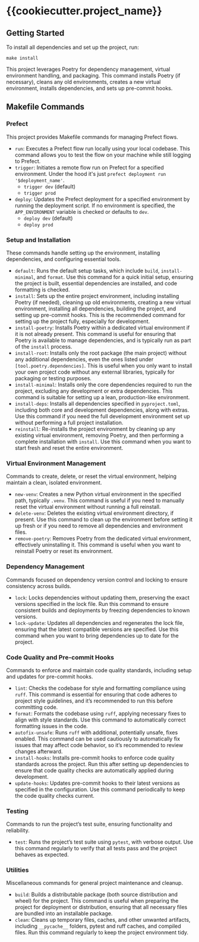 # {{cookiecutter.project_name}}

## Getting Started

To install all dependencies and set up the project, run:

```
make install
```

This project leverages Poetry for dependency management, virtual environment handling, and packaging. This command installs Poetry (if necessary), cleans any old environments, creates a new virtual environment, installs dependencies, and sets up pre-commit hooks.

## Makefile Commands

### Prefect
This project provides Makefile commands for managing Prefect flows.

- `run`: Executes a Prefect flow run locally using your local codebase. This command allows you to test the flow on your machine while still logging to Prefect.
- `trigger`: Initiates a remote flow run on Prefect for a specified environment. Under the hood it's just `prefect deployment run '$deployment_name'`.
  - `trigger dev` (default)
  - `trigger prod`
- `deploy`: Updates the Prefect deployment for a specified environment by running the deployment script. If no environment is specified, the `APP_ENVIRONMENT` variable is checked or defaults to `dev`.
  - `deploy dev` (default)
  - `deploy prod`

### Setup and Installation
These commands handle setting up the environment, installing dependencies, and configuring essential tools.

- `default`: Runs the default setup tasks, which include `build`, `install-minimal`, and `format`. Use this command for a quick initial setup, ensuring the project is built, essential dependencies are installed, and code formatting is checked.
- `install`: Sets up the entire project environment, including installing Poetry (if needed), cleaning up old environments, creating a new virtual environment, installing all dependencies, building the project, and setting up pre-commit hooks. This is the recommended command for setting up the project fully, especially for development.
- `install-poetry`: Installs Poetry within a dedicated virtual environment if it is not already present. This command is useful for ensuring that Poetry is available to manage dependencies, and is typically run as part of the `install` process.
- `install-root`:  Installs only the root package (the main project) without any additional dependencies, even the ones listed under `[tool.poetry.dependencies]`. This is useful when you only want to install your own project code without any external libraries, typically for packaging or testing purposes.
- `install-minimal`: Installs only the core dependencies required to run the project, excluding any development or extra dependencies. This command is suitable for setting up a lean, production-like environment.
- `install-deps`: Installs all dependencies specified in `pyproject.toml`, including both core and development dependencies, along with extras. Use this command if you need the full development environment set up without performing a full project installation.
- `reinstall`: Re-installs the project environment by cleaning up any existing virtual environment, removing Poetry, and then performing a complete installation with `install`. Use this command when you want to start fresh and reset the entire environment.

### Virtual Environment Management
Commands to create, delete, or reset the virtual environment, helping maintain a clean, isolated environment.

- `new-venv`: Creates a new Python virtual environment in the specified path, typically `.venv`. This command is useful if you need to manually reset the virtual environment without running a full reinstall.
- `delete-venv`: Deletes the existing virtual environment directory, if present. Use this command to clean up the environment before setting it up fresh or if you need to remove all dependencies and environment files.
- `remove-poetry`: Removes Poetry from the dedicated virtual environment, effectively uninstalling it. This command is useful when you want to reinstall Poetry or reset its environment.

### Dependency Management
Commands focused on dependency version control and locking to ensure consistency across builds.

- `lock`: Locks dependencies without updating them, preserving the exact versions specified in the lock file. Run this command to ensure consistent builds and deployments by freezing dependencies to known versions.
- `lock-update`: Updates all dependencies and regenerates the lock file, ensuring that the latest compatible versions are specified. Use this command when you want to bring dependencies up to date for the project.

### Code Quality and Pre-commit Hooks
Commands to enforce and maintain code quality standards, including setup and updates for pre-commit hooks.

- `lint`: Checks the codebase for style and formatting compliance using `ruff`. This command is essential for ensuring that code adheres to project style guidelines, and it’s recommended to run this before committing code.
- `format`: Formats the codebase using `ruff`, applying necessary fixes to align with style standards. Use this command to automatically correct formatting issues in the code.
- `autofix-unsafe`: Runs `ruff` with additional, potentially unsafe, fixes enabled. This command can be used cautiously to automatically fix issues that may affect code behavior, so it’s recommended to review changes afterward.
- `install-hooks`: Installs pre-commit hooks to enforce code quality standards across the project. Run this after setting up dependencies to ensure that code quality checks are automatically applied during development.
- `update-hooks`: Updates pre-commit hooks to their latest versions as specified in the configuration. Use this command periodically to keep the code quality checks current.

### Testing
Commands to run the project’s test suite, ensuring functionality and reliability.

- `test`: Runs the project’s test suite using `pytest`, with verbose output. Use this command regularly to verify that all tests pass and the project behaves as expected.

### Utilities
Miscellaneous commands for general project maintenance and cleanup.

- `build`: Builds a distributable package (both source distribution and wheel) for the project. This command is useful when preparing the project for deployment or distribution, ensuring that all necessary files are bundled into an installable package.
- `clean`: Cleans up temporary files, caches, and other unwanted artifacts, including `__pycache__` folders, pytest and ruff caches, and compiled files. Run this command regularly to keep the project environment tidy.
